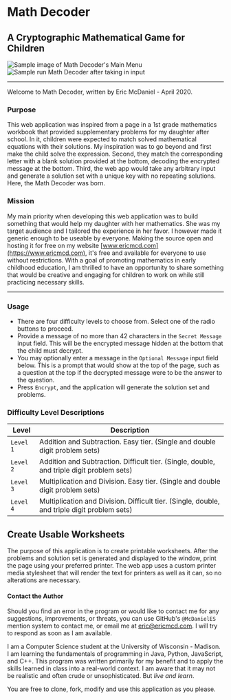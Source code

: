 # Math Decoder
## A Cryptographic Mathematical Game for Children

![Sample image of Math Decoder's Main Menu](https://i.imgur.com/7tYi8s4l.png)
![Sample run Math Decoder after taking in input](https://i.imgur.com/pnU5erKl.png)

---

Welcome to Math Decoder, written by Eric McDaniel - April 2020.

### Purpose
This web application was inspired from a page in a 1st grade mathematics workbook that provided supplementary problems for my daughter after school. In it, children were expected to match solved mathematical equations with their solutions. My inspiration was to go beyond and first make the child solve the expression. Second, they match the corresponding letter with a blank solution provided at the bottom, decoding the encrypted message at the bottom. Third, the web app would take any arbitrary input and generate a solution set with a unique key with no repeating solutions. Here, the Math Decoder was born.

### Mission
My main priority when developing this web application was to build something that would help my daughter with her mathematics. She was my target audience and I tailored the experience in her favor. I however made it generic enough to be useable by everyone. Making the source open and hosting it for free on my website [www.ericmcd.com](https://www.ericmcd.com), it's free and available for everyone to use without restrictions. With a goal of promoting mathematics in early childhood education, I am thrilled to have an opportunity to share something that would be creative and engaging for children to work on while still practicing necessary skills.

---

### Usage
+ There are four difficulty levels to choose from. Select one of the radio buttons to proceed.
+ Provide a message of no more than 42 characters in the `Secret Message` input field. This will be the encrypted message hidden at the bottom that the child must decrypt.
+ You may optionally enter a message in the `Optional Message` input field below. This is a prompt that would show at the top of the page, such as a question at the top if the decrypted message were to be the answer to the question.
+ Press `Encrypt`, and the application will generate the solution set and problems.

### Difficulty Level Descriptions
| Level | Description |
| --- | --- |
| `Level 1` | Addition and Subtraction. Easy tier. (Single and double digit problem sets) |
| `Level 2` | Addition and Subtraction. Difficult tier. (Single, double, and triple digit problem sets) |
| `Level 3` | Multiplication and Division. Easy tier. (Single and double digit problem sets) |
| `Level 4` | Multiplication and Division. Difficult tier. (Single, double, and triple digit problem sets) |

## Create Usable Worksheets
The purpose of this application is to create printable worksheets. After the problems and solution set is generated and displayed to the window, print the page using your preferred printer. The web app uses a custom printer media stylesheet that will render the text for printers as well as it can, so no alterations are necessary.

#### Contact the Author
Should you find an error in the program or would like to contact me for any suggestions, improvements, or threats, you can use GitHub's `@McDanielES` mention system to contact me, or email me at [eric@ericmcd.com](mailto:eric@ericmcd.com). I will try to respond as soon as I am available.

I am a Computer Science student at the University of Wisconsin - Madison. I am learning the fundamentals of programming in Java, Python, JavaScript, and C++. This program was written primarily for my benefit and to apply the skills learned in class into a real-world context. I am aware that it may not be realistic and often crude or unsophisticated. But <i>live and learn</i>.

You are free to clone, fork, modify and use this application as you please.